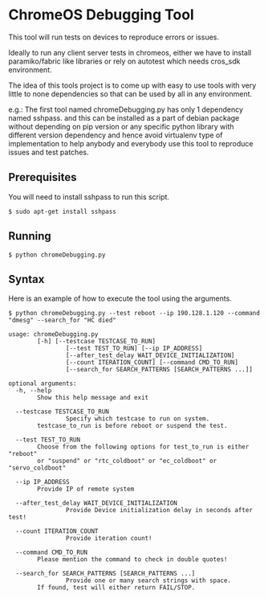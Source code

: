 # ChromeOS Debugging Tool  

This tool will run tests on devices to reproduce errors or issues.

Ideally to run any client server tests in chromeos, either we have to install paramiko/fabric like libraries or rely on autotest which needs cros_sdk environment.

The idea of this tools project is to come up with easy to use tools with very little to none dependencies so that can be used by all in any environment.    

e.g.: 
The first tool named chromeDebugging.py has only 1 dependency named sshpass. and this can be installed as a part of debian package without depending on pip version or any specific python library with different version dependency and hence avoid virtualenv type of implementation to help anybody and everybody use this tool to reproduce issues and test patches.    

## Prerequisites

You will need to install sshpass to run this script. 

```
$ sudo apt-get install sshpass
```

## Running

```
$ python chromeDebugging.py
```

## Syntax

Here is an example of how to execute the tool using the arguments.

```
$ python chromeDebugging.py --test reboot --ip 190.128.1.120 --command "dmesg" --search_for "HC died" 
```

```
usage: chromeDebugging.py 
		[-h] [--testcase TESTCASE_TO_RUN]
                [--test TEST_TO_RUN] [--ip IP_ADDRESS]
                [--after_test_delay WAIT_DEVICE_INITIALIZATION]
                [--count ITERATION_COUNT] [--command CMD_TO_RUN]
                [--search_for SEARCH_PATTERNS [SEARCH_PATTERNS ...]]

optional arguments:
  -h, --help    
  		Show this help message and exit

  --testcase TESTCASE_TO_RUN
                Specify which testcase to run on system.
		testcase_to_run is before reboot or suspend the test.

  --test TEST_TO_RUN
		Choose from the following options for test_to_run is either "reboot" 
		or "suspend" or "rtc_coldboot" or "ec_coldboot" or "servo_coldboot"

  --ip IP_ADDRESS
		Provide IP of remote system 

  --after_test_delay WAIT_DEVICE_INITIALIZATION
                Provide Device initialization delay in seconds after test!

  --count ITERATION_COUNT
                Provide iteration count!

  --command CMD_TO_RUN
		Please mention the command to check in double quotes!

  --search_for SEARCH_PATTERNS [SEARCH_PATTERNS ...]
                Provide one or many search strings with space. 
		If found, test will either return FAIL/STOP.  
```

